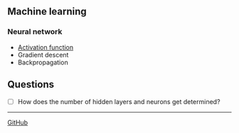 
## Machine learning

### Neural network

- [Activation function](./Activation%20function.md)
- Gradient descent
- Backpropagation

## Questions

- [ ] How does the number of hidden layers and neurons get determined?

---

[GitHub](https://github.com/somidad/ds-ai-ml)

